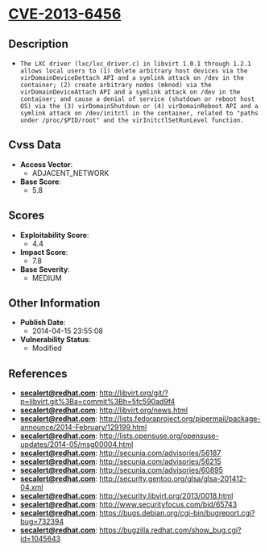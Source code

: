 
# [CVE-2013-6456](http://libvirt.org/git/?p=libvirt.git%3Ba=commit%3Bh=5fc590ad9f4)

## Description

- `The LXC driver (lxc/lxc_driver.c) in libvirt 1.0.1 through 1.2.1 allows local users to (1) delete arbitrary host devices via the virDomainDeviceDettach API and a symlink attack on /dev in the container; (2) create arbitrary nodes (mknod) via the virDomainDeviceAttach API and a symlink attack on /dev in the container; and cause a denial of service (shutdown or reboot host OS) via the (3) virDomainShutdown or (4) virDomainReboot API and a symlink attack on /dev/initctl in the container, related to "paths under /proc/$PID/root" and the virInitctlSetRunLevel function.`

## Cvss Data

- **Access Vector**:
  - ADJACENT_NETWORK
- **Base Score**:
  - 5.8

## Scores

- **Exploitability Score**:
  - 4.4
- **Impact Score**:
  - 7.8
- **Base Severity**:
  - MEDIUM

## Other Information

- **Publish Date**:
  - 2014-04-15 23:55:08
- **Vulnerability Status**:
  - Modified

## References

- **secalert@redhat.com**: http://libvirt.org/git/?p=libvirt.git%3Ba=commit%3Bh=5fc590ad9f4
- **secalert@redhat.com**: http://libvirt.org/news.html
- **secalert@redhat.com**: http://lists.fedoraproject.org/pipermail/package-announce/2014-February/129199.html
- **secalert@redhat.com**: http://lists.opensuse.org/opensuse-updates/2014-05/msg00004.html
- **secalert@redhat.com**: http://secunia.com/advisories/56187
- **secalert@redhat.com**: http://secunia.com/advisories/56215
- **secalert@redhat.com**: http://secunia.com/advisories/60895
- **secalert@redhat.com**: http://security.gentoo.org/glsa/glsa-201412-04.xml
- **secalert@redhat.com**: http://security.libvirt.org/2013/0018.html
- **secalert@redhat.com**: http://www.securityfocus.com/bid/65743
- **secalert@redhat.com**: https://bugs.debian.org/cgi-bin/bugreport.cgi?bug=732394
- **secalert@redhat.com**: https://bugzilla.redhat.com/show_bug.cgi?id=1045643
